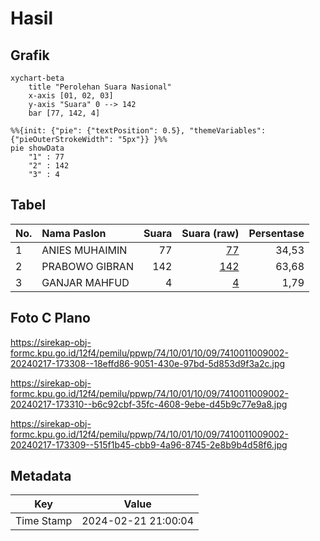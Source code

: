 # Hasil

## Grafik

```mermaid
xychart-beta
    title "Perolehan Suara Nasional"
    x-axis [01, 02, 03]
    y-axis "Suara" 0 --> 142
    bar [77, 142, 4]
```

```mermaid
%%{init: {"pie": {"textPosition": 0.5}, "themeVariables": {"pieOuterStrokeWidth": "5px"}} }%%
pie showData
    "1" : 77
    "2" : 142
    "3" : 4
```

## Tabel

| No. | Nama Paslon    | Suara | Suara (raw) | Persentase |
|:--- |:-------------- | -----:| -----------:| ----------:|
| 1   | ANIES MUHAIMIN | 77    | [77][p-1]   | 34,53      |
| 2   | PRABOWO GIBRAN | 142   | [142][p-2]  | 63,68      |
| 3   | GANJAR MAHFUD  | 4     | [4][p-3]    | 1,79       |


[p-1]: https://github.com/gigit-pemilu/pemilu-2024/blob/main/pilpres/hitung-suara/sub/74-sulawesi-tenggara/sub/10-buton-utara/sub/01-kulisusu/sub/1009-lipu/sub/002-tps/sub/paslon-1.txt
[p-2]: https://github.com/gigit-pemilu/pemilu-2024/blob/main/pilpres/hitung-suara/sub/74-sulawesi-tenggara/sub/10-buton-utara/sub/01-kulisusu/sub/1009-lipu/sub/002-tps/sub/paslon-2.txt
[p-3]: https://github.com/gigit-pemilu/pemilu-2024/blob/main/pilpres/hitung-suara/sub/74-sulawesi-tenggara/sub/10-buton-utara/sub/01-kulisusu/sub/1009-lipu/sub/002-tps/sub/paslon-3.txt

## Foto C Plano

https://sirekap-obj-formc.kpu.go.id/12f4/pemilu/ppwp/74/10/01/10/09/7410011009002-20240217-173308--18effd86-9051-430e-97bd-5d853d9f3a2c.jpg

https://sirekap-obj-formc.kpu.go.id/12f4/pemilu/ppwp/74/10/01/10/09/7410011009002-20240217-173310--b6c92cbf-35fc-4608-9ebe-d45b9c77e9a8.jpg

https://sirekap-obj-formc.kpu.go.id/12f4/pemilu/ppwp/74/10/01/10/09/7410011009002-20240217-173309--515f1b45-cbb9-4a96-8745-2e8b9b4d58f6.jpg


## Metadata

| Key        | Value               |
| ---------- | ------------------- |
| Time Stamp | 2024-02-21 21:00:04 |



